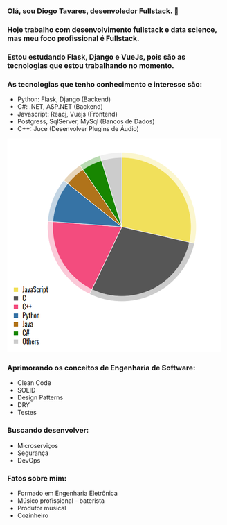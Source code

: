 ### Olá, sou Diogo Tavares, desenvoledor Fullstack. 👋

### Hoje trabalho com desenvolvimento fullstack e data science, mas meu foco profissional é Fullstack.

### Estou estudando Flask, Django e VueJs, pois são as tecnologias que estou trabalhando no momento. 

### As tecnologias que tenho conhecimento e interesse são:
- Python: Flask, Django (Backend)
- C#: .NET, ASP.NET (Backend)
- Javascript: Reacj, Vuejs (Frontend)
- Postgress, SqlServer, MySql (Bancos de Dados)
- C++: Juce (Desenvolver Plugins de Áudio)

![](https://github.com/diogo0001/diogo0001/blob/main/languages.PNG)

### Aprimorando os conceitos de Engenharia de Software:
- Clean Code
- SOLID
- Design Patterns
- DRY
- Testes

### Buscando desenvolver:
- Microserviços
- Segurança
- DevOps

### Fatos sobre mim: 
  - Formado em Engenharia Eletrônica
  - Músico profissional - baterista
  - Produtor musical
  - Cozinheiro <br><br>




<!-- https://ionicabizau.github.io/github-profile-languages/api.html?diogo0001 -->

<!-- <div >
  <img height="340em" src="https://github-readme-stats.vercel.app/api/top-langs/?username=diogo0001&layout=compact&langs_count=8" />
</div>
 -->
